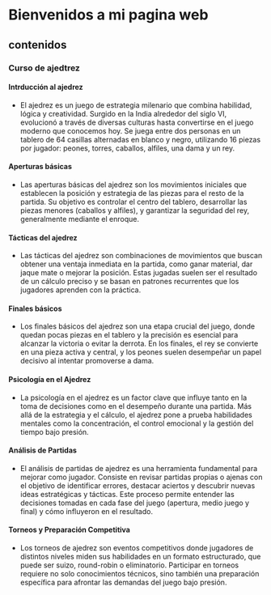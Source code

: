 # Bienvenidos a mi pagina web

## contenidos

### Curso de ajedtrez

#### Intrducción al ajedrez

- El ajedrez es un juego de estrategia milenario que combina habilidad, lógica y creatividad. Surgido en la India alrededor del siglo VI, evolucionó a través de diversas culturas hasta convertirse en el juego moderno que conocemos hoy. Se juega entre dos personas en un tablero de 64 casillas alternadas en blanco y negro, utilizando 16 piezas por jugador: peones, torres, caballos, alfiles, una dama y un rey.

#### Aperturas básicas

- Las aperturas básicas del ajedrez son los movimientos iniciales que establecen la posición y estrategia de las piezas para el resto de la partida. Su objetivo es controlar el centro del tablero, desarrollar las piezas menores (caballos y alfiles), y garantizar la seguridad del rey, generalmente mediante el enroque.

#### Tácticas del ajedrez

- Las tácticas del ajedrez son combinaciones de movimientos que buscan obtener una ventaja inmediata en la partida, como ganar material, dar jaque mate o mejorar la posición. Estas jugadas suelen ser el resultado de un cálculo preciso y se basan en patrones recurrentes que los jugadores aprenden con la práctica.

#### Finales básicos

- Los finales básicos del ajedrez son una etapa crucial del juego, donde quedan pocas piezas en el tablero y la precisión es esencial para alcanzar la victoria o evitar la derrota. En los finales, el rey se convierte en una pieza activa y central, y los peones suelen desempeñar un papel decisivo al intentar promoverse a dama.

#### Psicología en el Ajedrez

- La psicología en el ajedrez es un factor clave que influye tanto en la toma de decisiones como en el desempeño durante una partida. Más allá de la estrategia y el cálculo, el ajedrez pone a prueba habilidades mentales como la concentración, el control emocional y la gestión del tiempo bajo presión.

#### Análisis de Partidas

- El análisis de partidas de ajedrez es una herramienta fundamental para mejorar como jugador. Consiste en revisar partidas propias o ajenas con el objetivo de identificar errores, destacar aciertos y descubrir nuevas ideas estratégicas y tácticas. Este proceso permite entender las decisiones tomadas en cada fase del juego (apertura, medio juego y final) y cómo influyeron en el resultado.

#### Torneos y Preparación Competitiva

- Los torneos de ajedrez son eventos competitivos donde jugadores de distintos niveles miden sus habilidades en un formato estructurado, que puede ser suizo, round-robin o eliminatorio. Participar en torneos requiere no solo conocimientos técnicos, sino también una preparación específica para afrontar las demandas del juego bajo presión.

